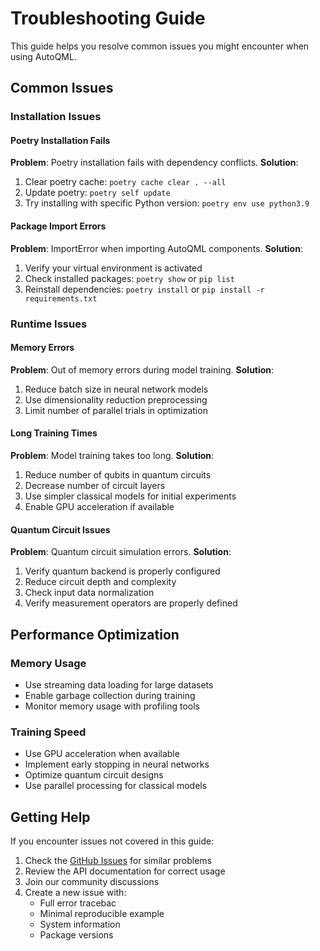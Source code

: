 # Troubleshooting Guide

This guide helps you resolve common issues you might encounter when using AutoQML.

## Common Issues

### Installation Issues

#### Poetry Installation Fails

**Problem**: Poetry installation fails with dependency conflicts.
**Solution**:

1. Clear poetry cache: `poetry cache clear . --all`
2. Update poetry: `poetry self update`
3. Try installing with specific Python version: `poetry env use python3.9`

#### Package Import Errors

**Problem**: ImportError when importing AutoQML components.
**Solution**:

1. Verify your virtual environment is activated
2. Check installed packages: `poetry show` or `pip list`
3. Reinstall dependencies: `poetry install` or `pip install -r requirements.txt`

### Runtime Issues

#### Memory Errors

**Problem**: Out of memory errors during model training.
**Solution**:

1. Reduce batch size in neural network models
2. Use dimensionality reduction preprocessing
3. Limit number of parallel trials in optimization

#### Long Training Times

**Problem**: Model training takes too long.
**Solution**:

1. Reduce number of qubits in quantum circuits
2. Decrease number of circuit layers
3. Use simpler classical models for initial experiments
4. Enable GPU acceleration if available

#### Quantum Circuit Issues

**Problem**: Quantum circuit simulation errors.
**Solution**:

1. Verify quantum backend is properly configured
2. Reduce circuit depth and complexity
3. Check input data normalization
4. Verify measurement operators are properly defined

## Performance Optimization

### Memory Usage

- Use streaming data loading for large datasets
- Enable garbage collection during training
- Monitor memory usage with profiling tools

### Training Speed

- Use GPU acceleration when available
- Implement early stopping in neural networks
- Optimize quantum circuit designs
- Use parallel processing for classical models

## Getting Help

If you encounter issues not covered in this guide:

1. Check the [GitHub Issues](https://github.com/AutoQML/autoqml-lib/issues) for similar problems
2. Review the API documentation for correct usage
3. Join our community discussions
4. Create a new issue with:
   - Full error tracebac
   - Minimal reproducible example
   - System information
   - Package versions
